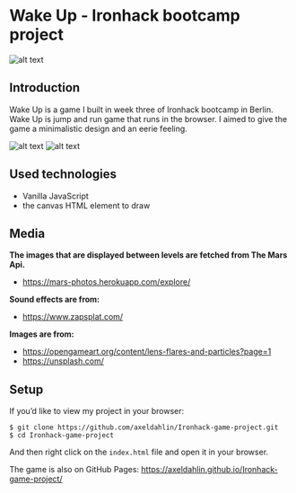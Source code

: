 # Wake Up - Ironhack bootcamp project
![alt text](https://i.imgur.com/1QgrNNw.png)
## Introduction

Wake Up is a game I built in week three of Ironhack bootcamp in Berlin. Wake Up is jump and run game that runs in the browser. I aimed to give the game a minimalistic design and an eerie feeling.

![alt text](https://raw.githubusercontent.com/axeldahlin/Ironhack-game-project/master/images/screenshot1.png "Wake up")
![alt text](https://raw.githubusercontent.com/axeldahlin/Ironhack-game-project/master/images/screenshot2.png "Wake Up")

## Used technologies
- Vanilla JavaScript
- the canvas HTML element to draw
  
## Media

**The images that are displayed between levels are fetched from The Mars Api.**
- https://mars-photos.herokuapp.com/explore/

**Sound effects are from:**
- https://www.zapsplat.com/
 
**Images are from:**
- https://opengameart.org/content/lens-flares-and-particles?page=1
- https://unsplash.com/

## Setup

If you’d like to view my project in your browser:

```
$ git clone https://github.com/axeldahlin/Ironhack-game-project.git
$ cd Ironhack-game-project

```
And then right click on the ```index.html``` file and open it in your browser.

The game is also on GitHub Pages: 
https://axeldahlin.github.io/Ironhack-game-project/
